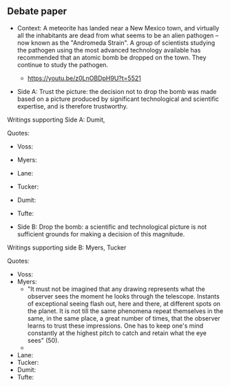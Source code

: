 ## Debate paper

- Context: A meteorite has landed near a New Mexico town, and virtually all the inhabitants are dead from what seems to be an alien pathogen – now known as the "Andromeda Strain". A group of scientists studying the pathogen using the most advanced technology available has recommended that an atomic bomb be dropped on the town. They continue to study the pathogen.
    - https://youtu.be/z0LnOBDpH9U?t=5521 

- Side A: Trust the picture: the decision not to drop the bomb was made based on a picture produced by significant technological and scientific expertise, and is therefore trustworthy.

Writings supporting Side A: Dumit, 

Quotes:

- Voss:
- Myers:
- Lane:
- Tucker:
- Dumit:
- Tufte:

- Side B: Drop the bomb: a scientific and technological picture is not sufficient grounds for making a decision of this magnitude.

Writings supporting side B: Myers, Tucker

Quotes:

- Voss:
- Myers:
    - "It must not be imagined that any drawing represents what the observer sees the moment he looks through the telescope. Instants of exceptional seeing flash out, here and there, at different spots on the planet. It is not till the same phenomena repeat themselves in the same, in the same place, a great number of times, that the observer learns to trust these impressions. One has to keep one's mind constantly at the highest pitch to catch and retain what the eye sees" (50).
    - 
- Lane:
- Tucker:
- Dumit:
- Tufte: